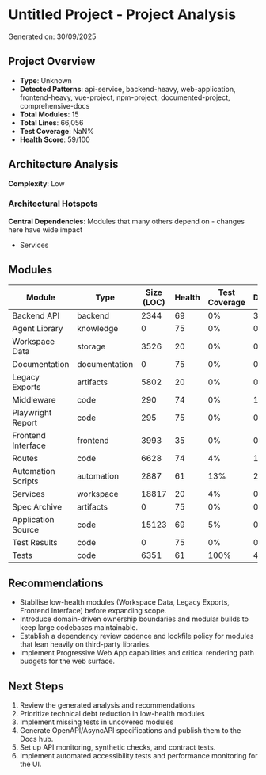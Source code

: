 # Untitled Project - Project Analysis

Generated on: 30/09/2025

## Project Overview

- **Type**: Unknown
- **Detected Patterns**: api-service, backend-heavy, web-application, frontend-heavy, vue-project, npm-project, documented-project, comprehensive-docs
- **Total Modules**: 15
- **Total Lines**: 66,056
- **Test Coverage**: NaN%
- **Health Score**: 59/100

## Architecture Analysis

**Complexity**: Low

### Architectural Hotspots

**Central Dependencies**: Modules that many others depend on - changes here have wide impact
- Services

## Modules

| Module | Type | Size (LOC) | Health | Test Coverage | Dependencies |
|--------|------|------------|---------|---------------|--------------|
| Backend API | backend | 2344 | 69 | 0% | 3 |
| Agent Library | knowledge | 0 | 75 | 0% | 0 |
| Workspace Data | storage | 3526 | 20 | 0% | 0 |
| Documentation | documentation | 0 | 75 | 0% | 0 |
| Legacy Exports | artifacts | 5802 | 20 | 0% | 0 |
| Middleware | code | 290 | 74 | 0% | 1 |
| Playwright Report | code | 295 | 75 | 0% | 0 |
| Frontend Interface | frontend | 3993 | 35 | 0% | 0 |
| Routes | code | 6628 | 74 | 4% | 1 |
| Automation Scripts | automation | 2887 | 61 | 13% | 2 |
| Services | workspace | 18817 | 20 | 4% | 0 |
| Spec Archive | artifacts | 0 | 75 | 0% | 0 |
| Application Source | code | 15123 | 69 | 5% | 0 |
| Test Results | code | 0 | 75 | 0% | 0 |
| Tests | code | 6351 | 61 | 100% | 4 |

## Recommendations

- Stabilise low-health modules (Workspace Data, Legacy Exports, Frontend Interface) before expanding scope.
- Introduce domain-driven ownership boundaries and modular builds to keep large codebases maintainable.
- Establish a dependency review cadence and lockfile policy for modules that lean heavily on third-party libraries.
- Implement Progressive Web App capabilities and critical rendering path budgets for the web surface.

## Next Steps

1. Review the generated analysis and recommendations
1. Prioritize technical debt reduction in low-health modules
1. Implement missing tests in uncovered modules
1. Generate OpenAPI/AsyncAPI specifications and publish them to the Docs hub.
1. Set up API monitoring, synthetic checks, and contract tests.
1. Implement automated accessibility tests and performance monitoring for the UI.
